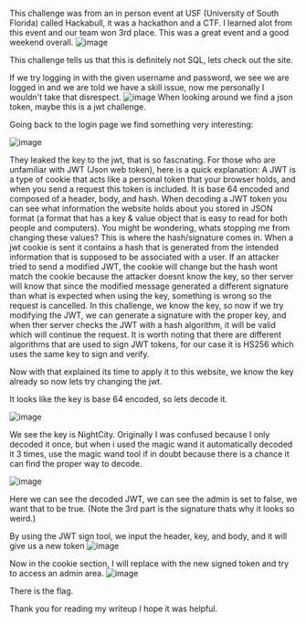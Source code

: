This challenge was from an in person event at USF (University of South Florida) called Hackabull, it was a hackathon and a CTF. I learned alot from this event and our
team won 3rd place. This was a great event and a good weekend overall.
![image](https://github.com/user-attachments/assets/7a7b00bf-18e7-4b18-ba9c-5ddd4df66a96)

This challenge tells us that this is definitely not SQL, lets check out the site.

If we try logging in with the given username and password, we see we are logged in and we are told we have a skill issue, now me personally I wouldn't take that disrespect.
![image](https://github.com/user-attachments/assets/0cfd2d36-0bc7-4c3f-b6e7-c39a1b98d7e8)
When looking around we find a json token, maybe this is a jwt challenge. 

Going back to the login page we find something very interesting: 

![image](https://github.com/user-attachments/assets/59138adc-680c-43a3-852e-608ef101d1a7)

They leaked the key to the jwt, that is so fascnating. For those who are unfamiliar with JWT (Json web token), here is a quick explanation: A JWT is a type of cookie that acts
like a personal token that your browser holds, and when you send a request this token is included. It is base 64 encoded and composed of a header, body, and hash. When decoding
a JWT token you can see what information the website holds about you stored in JSON format (a format that has a key & value object that is easy to read for both people and computers).
You might be wondering, whats stopping me from changing these values? This is where the hash/signature comes in. When a jwt cookie is sent it contains a hash that is generated from
the intended information that is supposed to be associated with a user. If an attacker tried to send a modified JWT, the cookie will change but the hash wont match the cookie because
the attacker doesnt know the key, so ther server will know that since the modified message generated a different signature than what is expected when using the key, something is wrong
so the request is cancelled. In this challenge, we know the key, so now if we try modifying the JWT, we can generate a signature with the proper key, and when ther server checks the JWT 
with a hash algorithm, it will be valid which will continue the request. It is worth noting that there are different algorithms that are used to sign JWT tokens, for our case it is HS256 which uses the same key to sign and verify.

Now with that explained its time to apply it to this website, we know the key already so now lets try changing the jwt.

It looks like the key is base 64 encoded, so lets decode it. 

![image](https://github.com/user-attachments/assets/4ef7b6db-5473-469a-add9-cc6e5530dd68)

We see the key is NightCity. Originally I was confused because I only decoded it once, but when i used the magic wand it automatically decoded it 3 times, use the magic wand tool if in doubt because there is a chance it can find the proper way to decode.

![image](https://github.com/user-attachments/assets/50662577-cd9f-4aa6-b06c-9ae7d7ecf151)

Here we can see the decoded JWT, we can see the admin is set to false, we want that to be true. (Note the 3rd part is the signature thats why it looks so weird.)

By using the JWT sign tool, we input the header, key, and body, and it will give us a new token
![image](https://github.com/user-attachments/assets/bbca09c9-bd7d-444e-baf6-c0ca17f2726d)

Now in the cookie section, I will replace with the new signed token and try to access an admin area.
![image](https://github.com/user-attachments/assets/c61a8c54-b4ff-4c30-9d49-5820e2c8c1b1)

There is the flag.

Thank you for reading my writeup I hope it was helpful. 










